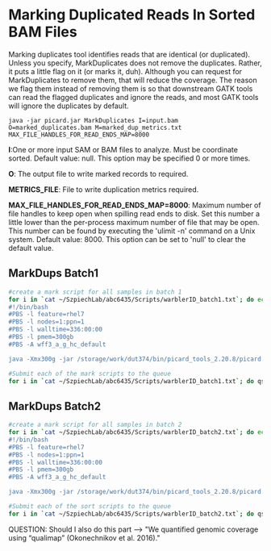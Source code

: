 

# Marking Duplicated Reads In Sorted BAM Files
Marking duplicates tool identifies reads that are identical (or duplicated). Unless you specify, MarkDuplicates does not remove the duplicates. Rather, it puts a little flag on it (or marks it, duh). Although you can request for MarkDuplicates to remove them, that will reduce the coverage. The reason we flag them instead of removing them is so that downstream GATK tools can read the flagged duplicates and ignore the reads, and most GATK tools will ignore the duplicates by default. 

`java -jar picard.jar MarkDuplicates I=input.bam O=marked_duplicates.bam M=marked_dup_metrics.txt MAX_FILE_HANDLES_FOR_READ_ENDS_MAP=8000`

**I**:One or more input SAM or BAM files to analyze. Must be coordinate sorted. Default value: null. This option may be specified 0 or more times.

**O**: The output file to write marked records to required.

**METRICS_FILE**: File to write duplication metrics required.

**MAX_FILE_HANDLES_FOR_READ_ENDS_MAP=8000**: Maximum number of file handles to keep open when spilling read ends to disk. Set this number a little lower than the per-process maximum number of file that may be open. This number can be found by executing the 'ulimit -n' command on a Unix system. Default value: 8000. This option can be set to 'null' to clear the default value.

## MarkDups Batch1
```bash
#create a mark script for all samples in batch 1
for i in `cat ~/SzpiechLab/abc6435/Scripts/warblerID_batch1.txt`; do echo "
#!/bin/bash
#PBS -l feature=rhel7
#PBS -l nodes=1:ppn=1
#PBS -l walltime=336:00:00
#PBS -l pmem=300gb
#PBS -A wff3_a_g_hc_default

java -Xmx300g -jar /storage/work/dut374/bin/picard_tools_2.20.8/picard.jar  MarkDuplicates INPUT=~/SzpiechLab/abc6435/WarblerROH/${i}/${i}_sorted.bam OUTPUT=~/SzpiechLab/abc6435/WarblerROH/${i}/${i}_marked.bam METRICS_FILE=~/SzpiechLab/abc6435/WarblerROH/${i}/${i}_metrics.txt MAX_FILE_HANDLES_FOR_READ_ENDS_MAP=8000" >> ~/SzpiechLab/abc6435/WarblerROH/${i}/${i}_mark.bash; done

#Submit each of the mark scripts to the queue
for i in `cat ~/SzpiechLab/abc6435/Scripts/warblerID_batch1.txt`; do qsub ~/SzpiechLab/abc6435/WarblerROH/${i}/${i}_mark.bash; done
```
## MarkDups Batch2
```bash
#create a mark script for all samples in batch 2
for i in `cat ~/SzpiechLab/abc6435/Scripts/warblerID_batch2.txt`; do echo "
#!/bin/bash
#PBS -l feature=rhel7
#PBS -l nodes=1:ppn=1
#PBS -l walltime=336:00:00
#PBS -l pmem=300gb
#PBS -A wff3_a_g_hc_default

java -Xmx300g -jar /storage/work/dut374/bin/picard_tools_2.20.8/picard.jar  MarkDuplicates INPUT=~/SzpiechLab/abc6435/WarblerROH/${i}/${i}_sorted.bam OUTPUT=~/SzpiechLab/abc6435/WarblerROH/${i}/${i}_marked.bam METRICS_FILE=~/SzpiechLab/abc6435/WarblerROH/${i}/${i}_metrics.txt MAX_FILE_HANDLES_FOR_READ_ENDS_MAP=8000" >> ~/SzpiechLab/abc6435/WarblerROH/${i}/${i}_mark.bash; done

#Submit each of the sort scripts to the queue
for i in `cat ~/SzpiechLab/abc6435/Scripts/warblerID_batch2.txt`; do qsub ~/SzpiechLab/abc6435/WarblerROH/${i}/${i}_mark.bash; done
```

QUESTION: Should I also do this part --> "We quantified  genomic coverage using “qualimap” (Okonechnikov et al. 2016)."
